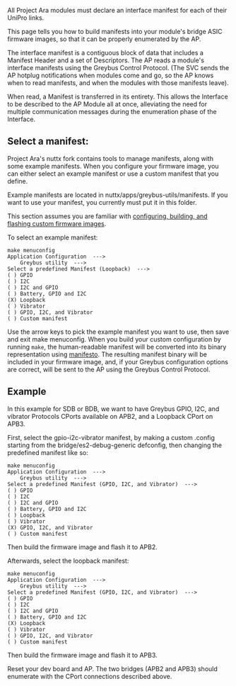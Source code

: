 All Project Ara modules must declare an interface manifest for each of their UniPro links.

This page tells you how to build manifests into your module's bridge ASIC firmware images, so that it can be properly enumerated by the AP.

The interface manifest is a contiguous block of data that includes a Manifest Header and a set of Descriptors. The AP reads a module's interface manifests using the Greybus Control Protocol. (The SVC sends the AP hotplug notifications when modules come and go, so the AP knows when to read manifests, and when the modules with those manifests leave).

When read, a Manifest is transferred in its entirety. This allows the Interface to be described to the AP Module all at once, alleviating the need for multiple communication messages during the enumeration phase of the Interface.

## Select a manifest:

Project Ara's nuttx fork contains tools to manage manifests, along with some example manifests. When you configure your firmware image, you can either select an example manifest or use a custom manifest that you define.

Example manifests are located in nuttx/apps/greybus-utils/manifests. If you want to use your manifest, you currently must put it in this folder.

This section assumes you are familiar with [configuring, building, and flashing custom firmware images](#Build-custom-config).

To select an example manifest:
 
```
make menuconfig
Application Configuration  --->
	Greybus utility  --->
Select a predefined Manifest (Loopback)  --->
( ) GPIO
( ) I2C
( ) I2C and GPIO
( ) Battery, GPIO and I2C
(X) Loopback
( ) Vibrator
( ) GPIO, I2C, and Vibrator
( ) Custom manifest
```

Use the arrow keys to pick the example manifest you want to use, then save and exit make menuconfig. When you build your custom configuration by running `make`, the human-readable manifest will be converted into its binary representation using [manifesto](https://github.com/projectara/manifesto). The resulting manifest binary will be included in your firmware image, and, if your Greybus configuration options are correct, will be sent to the AP using the Greybus Control Protocol.

## Example

In this example for SDB or BDB, we want to have Greybus GPIO, I2C, and vibrator Protocols CPorts available on APB2, and a Loopback CPort on APB3.

First, select the gpio-i2c-vibrator manifest, by making a custom .config starting from the bridge/es2-debug-generic defconfig, then changing the predefined manifest like so:

```
make menuconfig
Application Configuration  --->
	Greybus utility  --->
Select a predefined Manifest (GPIO, I2C, and Vibrator)  --->
( ) GPIO
( ) I2C
( ) I2C and GPIO
( ) Battery, GPIO and I2C
( ) Loopback
( ) Vibrator
(X) GPIO, I2C, and Vibrator
( ) Custom manifest
```

Then build the firmware image and flash it to APB2.

Afterwards, select the loopback manifest:

```
make menuconfig
Application Configuration  --->
	Greybus utility  --->
Select a predefined Manifest (GPIO, I2C, and Vibrator)  --->
( ) GPIO
( ) I2C
( ) I2C and GPIO
( ) Battery, GPIO and I2C
(X) Loopback
( ) Vibrator
( ) GPIO, I2C, and Vibrator
( ) Custom manifest
```

Then build the firmware image and flash it to APB3.

Reset your dev board and AP. The two bridges (APB2 and APB3) should enumerate with the CPort connections described above.
